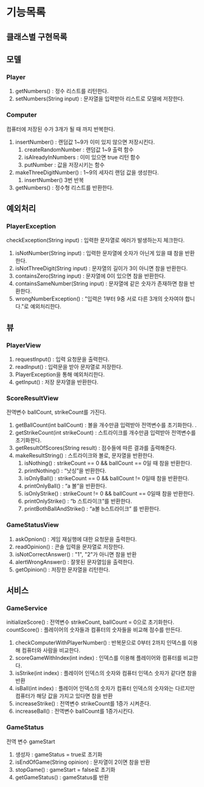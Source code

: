 # 기능목록
## 클래스별 구현목록

## 모델
### Player
1. getNumbers() : 정수 리스트를 리턴한다. 
2. setNumbers(String input) : 문자열을 입력받아 리스트로 모델에 저장한다. 

### Computer
컴퓨터에 저장된 수가 3개가 될 때 까지 반복한다.
1. insertNumber() : 랜덤값 1~9가 이미 있지 않으면 저장시킨다.
   1. createRandomNumber : 랜덤값 1~9 출력 함수
   2. isAlreadyInNumbers : 이미 있으면 true 리턴 함수
   3. putNumber : 값을 저장시키는 함수
2. makeThreeDigitNumber() : 1~9의 세자리 랜덤 값을 생성한다.
   1. insertNumber() 3번 반복
3. getNumbers() : 정수형 리스트를 반환한다. 

## 예외처리
### PlayerException
checkException(String input) : 입력한 문자열로 에러가 발생하는지 체크한다.
1. isNotNumber(String input) : 입력한 문자열에 숫자가 아닌게 있을 떄 참을 반환한다.
2. isNotThreeDigit(String input) : 문자열의 길이가 3이 아니면 참을 반환한다.
3. containsZero(String input) : 문자열에 0이 있으면 참을 반환한다.
4. containsSameNumber(String input) : 문자열에 같은 숫자가 존재하면 참을 반환한다.
5. wrongNumberException() : "입력은 1부터 9중 서로 다른 3개의 숫자여야 합니다."로 예외처리한다. 

## 뷰
### PlayerView
1. requestInput() : 입력 요청문을 출력한다. 
2. readInput() : 입력문을 받아 문자열로 저장한다. 
3. PlayerException을 통해 예외처리한다.
4. getInput() : 저장 문자열을 반환한다. 

### ScoreResultView
전역변수 ballCount, strikeCount를 가진다.
1. getBallCount(int ballCount) : 볼을 개수만큼 입력받아 전역변수를 초기화한다. . 
2. getStrikeCount(int strikeCount) : 스트라이크를 개수만큼 입력받아 전역변수를 초기화한다. 
3. getResultOfScores(String result) : 점수들에 따른 결과를 출력해준다.
4. makeResultString() : 스트라이크와 볼로, 문자열을 반환한다. 
   1. isNothing() : strikeCount == 0 && ballCount == 0일 때 참을 반환한다.
   2. printNothing() : “낫싱”을 반환한다.
   3. isOnlyBall() : strikeCount == 0 && ballCount != 0일때 참을 반환한다.
   4. printOnlyBall() : “a 볼”을 반환한다.
   5. isOnlyStrike() : strikeCount != 0 && ballCount == 0일때 참을 반환한다.
   6. printOnlyStrike() : “b 스트라이크”를 반환한다.
   7. printBothBallAndStrike() : “a볼 b스트라이크” 를 반환한다.

### GameStatusView
1. askOpnion() : 게임 재실행에 대한 요청문을 출력한다. 
2. readOpinion() : 콘솔 입력을 문자열로 저장한다. 
3. isNotCorrectAnswer() : "1", "2"가 아니면 참을 반환
4. alertWrongAnswer() : 잘못된 문자열임을 출력한다. 
5. getOpinion() : 저장한 문자열을 리턴한다. 

## 서비스
### GameService
initializeScore() : 전역변수 strikeCount, ballCount = 0으로 초기화한다.
countScore() : 플레이어의 숫자들과 컴퓨터의 숫자들을 비교해 점수를 만든다.
1. checkComputerWithPlayerNumber() : 반복문으로 0부터 2까지 인덱스를 이용해 컴퓨터와 사람을 비교한다.
2. scoreGameWithIndex(int index) : 인덱스를 이용해 플레이어와 컴퓨터를 비교한다.
3. isStrike(int index) : 플레이어 인덱스의 숫자와 컴퓨터 인덱스 숫자가 같다면 참을 반환
4. isBall(int index) : 플레이어 인덱스의 숫자가 컴퓨터 인덱스의 숫자와는 다르지만 컴퓨터가 해당 값을 가지고 있다면 참을 반환
5. increaseStrike() : 전역변수 strikeCount를 1증가 시켜준다.
6. increaseBall() : 전역변수 ballCount를 1증가시킨다.

### GameStatus
전역 변수 gameStart
1. 생성자 : gameStatus = true로 초기화
2. isEndOfGame(String opinion) : 문자열이 2이면 참을 반환
3. stopGame() : gameStart = false로 초기화
4. getGameStatus() : gameStatus를 반환

